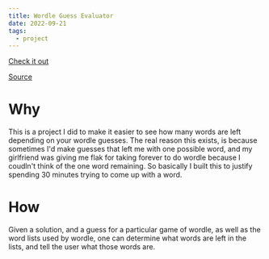 ```yaml
---
title: Wordle Guess Evaluator
date: 2022-09-21
tags:
  - project
---
```


[Check it out](https://vmorganp.github.io/WordleGuessEvaluator/)

[Source](https://github.com/vmorganp/WordleGuessEvaluator)

# Why

This is a project I did to make it easier to see how many words are left depending on your wordle guesses.
The real reason this exists, is because sometimes I'd make guesses that left me with one possible word, and my girlfriend was giving me flak for taking forever to do wordle because I coudln't think of the one word remaining. So basically I built this to justify spending 30 minutes trying to come up with a word.

# How

Given a solution, and a guess for a particular game of wordle, as well as the word lists used by wordle, one can determine what words are left in the lists, and tell the user what those words are.
